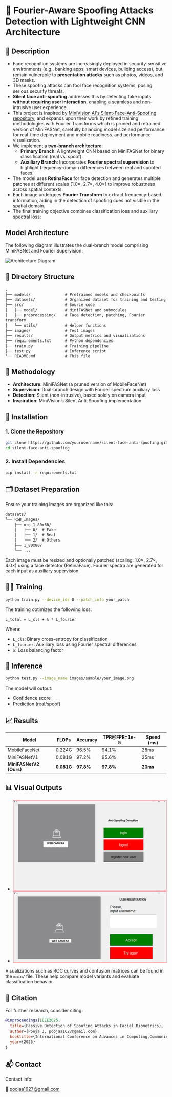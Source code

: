 
# 🧠 Fourier-Aware Spoofing Attacks Detection with Lightweight CNN Architecture

## 📌 Description
- Face recognition systems are increasingly deployed in security-sensitive environments (e.g., banking apps, smart devices, building access), but remain vulnerable to **presentation attacks** such as photos, videos, and 3D masks.
- These spoofing attacks can fool face recognition systems, posing serious security threats.
- **Silent face anti-spoofing** addresses this by detecting fake inputs **without requiring user interaction**, enabling a seamless and non-intrusive user experience.
- This project is inspired by [MiniVision AI's Silent-Face-Anti-Spoofing repository](https://github.com/minivision-ai/Silent-Face-Anti-Spoofing), and expands upon their work by refined  training methodologies with Fourier Transforms which is pruned and retrained version of MiniFASNet, carefully balancing model size and performance for real-time deployment and mobile readiness. and performance visualization.
- We implement a **two-branch architecture**:
  - **Primary Branch**: A lightweight CNN based on MiniFASNet for binary classification (real vs. spoof).
  - **Auxiliary Branch**: Incorporates **Fourier spectral supervision** to highlight frequency-domain differences between real and spoofed faces.
- The model uses **RetinaFace** for face detection and generates multiple patches at different scales (1.0×, 2.7×, 4.0×) to improve robustness across spatial contexts.
- Each image undergoes **Fourier Transform** to extract frequency-based information, aiding in the detection of spoofing cues not visible in the spatial domain.
- The final training objective combines classification loss and auxiliary spectral loss:  

## Model Architecture

The following diagram illustrates the dual-branch model comprising MiniFASNet and Fourier Supervision:

![Architecture Diagram](images/architecture.png)

## 📁 Directory Structure
```
.
├── models/               # Pretrained models and checkpoints
├── datasets/             # Organized dataset for training and testing
├── src/                  # Source code
│   ├── model/            # MiniFASNet and submodules
│   ├── preprocessing/    # Face detection, patching, Fourier transform
│   └── utils/            # Helper functions
├── images/               # Test images
├── results/              # Output metrics and visualizations
├── requirements.txt      # Python dependencies
├── train.py              # Training pipeline
├── test.py               # Inference script
└── README.md             # This file
```

## 🧠 Methodology
- **Architecture**: MiniFASNet (a pruned version of MobileFaceNet)
- **Supervision**: Dual-branch design with Fourier spectrum auxiliary loss
- **Detection**: Silent (non-intrusive), based solely on camera input
- **Inspiration**: MiniVision’s Silent Anti-Spoofing implementation

## 🔧 Installation

### 1. Clone the Repository
```bash
git clone https://github.com/yourusername/silent-face-anti-spoofing.git
cd silent-face-anti-spoofing
```

### 2. Install Dependencies
```bash
pip install -r requirements.txt
```

## 🗂️ Dataset Preparation

Ensure your training images are organized like this:
```
datasets/
└── RGB_Images/
    ├── org_1_80x60/
    │   ├── 0/  # Fake
    │   ├── 1/  # Real
    │   └── 2/  # Others
    ├── 1_80x80/
    └── ...
```

Each image must be resized and optionally patched (scaling: 1.0×, 2.7×, 4.0×) using a face detector (RetinaFace). Fourier spectra are generated for each input as auxiliary supervision.

## 🏋️‍♀️ Training

```bash
python train.py --device_ids 0 --patch_info your_patch
```

The training optimizes the following loss:

```
L_total = L_cls + λ * L_fourier
```

Where:
- `L_cls`: Binary cross-entropy for classification
- `L_fourier`: Auxiliary loss using Fourier spectral differences
- `λ`: Loss balancing factor

## 🧪 Inference

```bash
python test.py --image_name images/sample/your_image.png
```

The model will output:
- Confidence score
- Prediction (real/spoof)

## 📈 Results

| Model          | FLOPs   | Accuracy | TPR@FPR=1e-5 | Speed (ms) |
|----------------|---------|----------|--------------|-------------|
| MobileFaceNet   | 0.224G | 96.5%    | 94.1%        | 28ms        |
| MiniFASNetV1    | 0.081G | 97.2%    | 95.6%        | 25ms        |
| **MiniFASNetV2 (Ours)** | **0.081G** | **97.8%** | **97.8%**    | **20ms**    |

## 📊 Visual Outputs
- ![OUTPUT](./home.png)
- ![REGISTRATION PORTAL ](login.png)

Visualizations such as ROC curves and confusion matrices can be found in the `main/` file. These help compare model variants and evaluate classification behavior.


## 📜 Citation

For further research, consider citing:

```bibtex
@inproceedings{IEEE2025,
  title={Passive Detection of Spoofing Attacks in Facial Biometrics},
  author={Pooja J, poojaa1627@gmail.com},
  booktitle={International Conference on Advances in Computing,Communication and Applied Informatics(ACCAI-2025)},
  year={2025}
}
```


## 📬 Contact
Contact info:

📧 poojaa1627@gmail.com
